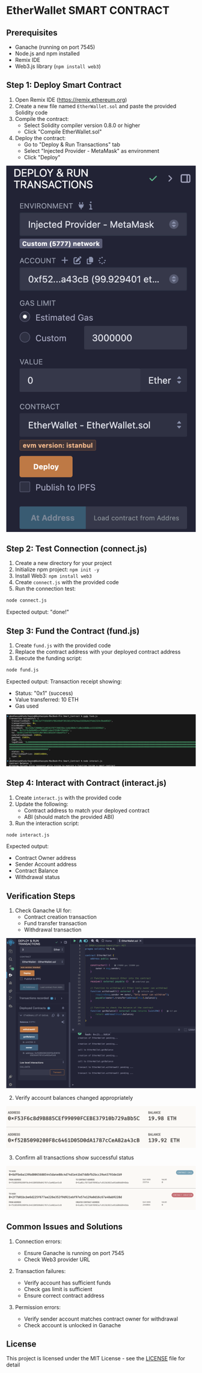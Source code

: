 # EtherWallet SMART CONTRACT

## Prerequisites
- Ganache (running on port 7545)
- Node.js and npm installed
- Remix IDE
- Web3.js library (`npm install web3`)

## Step 1: Deploy Smart Contract

1. Open Remix IDE (https://remix.ethereum.org)
2. Create a new file named `EtherWallet.sol` and paste the provided Solidity code
3. Compile the contract:
   - Select Solidity compiler version 0.8.0 or higher
   - Click "Compile EtherWallet.sol"
4. Deploy the contract:
   - Go to "Deploy & Run Transactions" tab
   - Select "Injected Provider - MetaMask" as environment
   - Click "Deploy"

![Remix IDE showing contract deployment](photos/deployment.png)

## Step 2: Test Connection (connect.js)

1. Create a new directory for your project
2. Initialize npm project: `npm init -y`
3. Install Web3: `npm install web3`
4. Create `connect.js` with the provided code
5. Run the connection test:
```bash
node connect.js
```
Expected output: "done!"

## Step 3: Fund the Contract (fund.js)

1. Create `fund.js` with the provided code
2. Replace the contract address with your deployed contract address
3. Execute the funding script:
```bash
node fund.js
```
Expected output: Transaction receipt showing:
- Status: "0x1" (success)
- Value transferred: 10 ETH
- Gas used

![The successful transaction](photos/transaction.png)

## Step 4: Interact with Contract (interact.js)

1. Create `interact.js` with the provided code
2. Update the following:
   - Contract address to match your deployed contract
   - ABI (should match the provided ABI)
3. Run the interaction script:
```bash
node interact.js
```
Expected output:
- Contract Owner address
- Sender Account address
- Contract Balance
- Withdrawal status

## Verification Steps

1. Check Ganache UI for:
   - Contract creation transaction
   - Fund transfer transaction
   - Withdrawal transaction

![](photos/functions.png)

2. Verify account balances changed appropriately

![](photos/balance.png)

3. Confirm all transactions show successful status

![](photos/contract_call.png)



## Common Issues and Solutions

1. Connection errors:
   - Ensure Ganache is running on port 7545
   - Check Web3 provider URL

2. Transaction failures:
   - Verify account has sufficient funds
   - Check gas limit is sufficient
   - Ensure correct contract address

3. Permission errors:
   - Verify sender account matches contract owner for withdrawal
   - Check account is unlocked in Ganache

## License
This project is licensed under the MIT License - see the [LICENSE](LICENSE) file for detail
